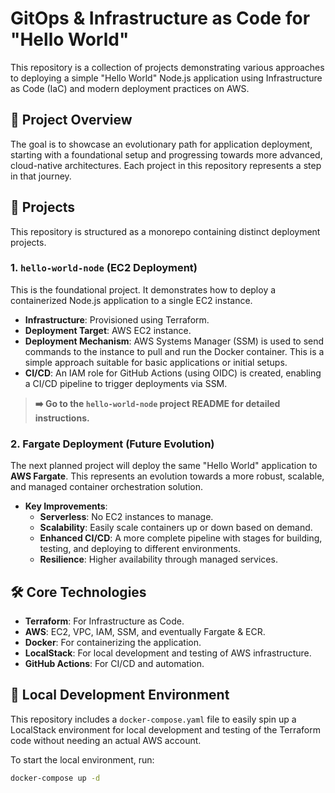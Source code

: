 # GitOps & Infrastructure as Code for "Hello World"

This repository is a collection of projects demonstrating various approaches to deploying a simple "Hello World" Node.js application using Infrastructure as Code (IaC) and modern deployment practices on AWS.

## 🚀 Project Overview

The goal is to showcase an evolutionary path for application deployment, starting with a foundational setup and progressing towards more advanced, cloud-native architectures. Each project in this repository represents a step in that journey.

## 📂 Projects

This repository is structured as a monorepo containing distinct deployment projects.

### 1. `hello-world-node` (EC2 Deployment)

This is the foundational project. It demonstrates how to deploy a containerized Node.js application to a single EC2 instance.

*   **Infrastructure**: Provisioned using Terraform.
*   **Deployment Target**: AWS EC2 instance.
*   **Deployment Mechanism**: AWS Systems Manager (SSM) is used to send commands to the instance to pull and run the Docker container. This is a simple approach suitable for basic applications or initial setups.
*   **CI/CD**: An IAM role for GitHub Actions (using OIDC) is created, enabling a CI/CD pipeline to trigger deployments via SSM.

> **➡️ Go to the `hello-world-node` project README for detailed instructions.**

### 2. Fargate Deployment (Future Evolution)

The next planned project will deploy the same "Hello World" application to **AWS Fargate**. This represents an evolution towards a more robust, scalable, and managed container orchestration solution.

*   **Key Improvements**:
    *   **Serverless**: No EC2 instances to manage.
    *   **Scalability**: Easily scale containers up or down based on demand.
    *   **Enhanced CI/CD**: A more complete pipeline with stages for building, testing, and deploying to different environments.
    *   **Resilience**: Higher availability through managed services.

## 🛠️ Core Technologies

*   **Terraform**: For Infrastructure as Code.
*   **AWS**: EC2, VPC, IAM, SSM, and eventually Fargate & ECR.
*   **Docker**: For containerizing the application.
*   **LocalStack**: For local development and testing of AWS infrastructure.
*   **GitHub Actions**: For CI/CD and automation.

## 🏁 Local Development Environment

This repository includes a `docker-compose.yaml` file to easily spin up a LocalStack environment for local development and testing of the Terraform code without needing an actual AWS account.

To start the local environment, run:
```bash
docker-compose up -d
```